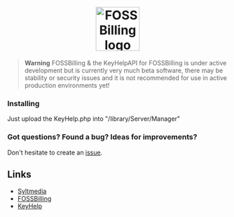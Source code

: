 <h1 align="center">
  <br>
    <picture>
      <source media="(prefers-color-scheme: dark)" srcset="https://i.ibb.co/LYYQy7F/fosskey-light.png">
      <img alt="FOSSBilling logo" src="https://i.ibb.co/dgXnRCw/fosskey.png" height="100">
    </picture>
  <br>
</h1>

> **Warning**
> FOSSBilling & the KeyHelpAPI for FOSSBilling is under active development but is currently very much beta software, there may be stability or security issues and it is not recommended for use in active production environments yet!

### Installing
Just upload the KeyHelp.php into "/library/Server/Manager"

### Got questions? Found a bug? Ideas for improvements?

Don't hesitate to create an [issue](https://github.com/syltmedia/FOSSBilling_KeyHelp/issues).

## Links
* [Syltmedia](https://www.syltmedia.de)
* [FOSSBilling](https://www.fossbilling.org/)
* [KeyHelp](https://www.keyhelp.de/)
